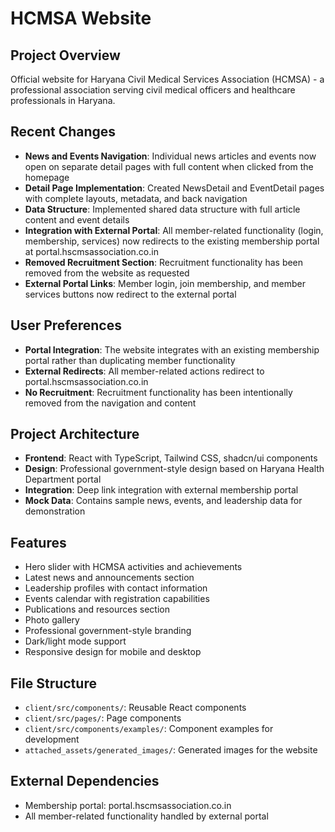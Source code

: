 # HCMSA Website

## Project Overview
Official website for Haryana Civil Medical Services Association (HCMSA) - a professional association serving civil medical officers and healthcare professionals in Haryana.

## Recent Changes
- **News and Events Navigation**: Individual news articles and events now open on separate detail pages with full content when clicked from the homepage
- **Detail Page Implementation**: Created NewsDetail and EventDetail pages with complete layouts, metadata, and back navigation
- **Data Structure**: Implemented shared data structure with full article content and event details
- **Integration with External Portal**: All member-related functionality (login, membership, services) now redirects to the existing membership portal at portal.hscmsassociation.co.in
- **Removed Recruitment Section**: Recruitment functionality has been removed from the website as requested
- **External Portal Links**: Member login, join membership, and member services buttons now redirect to the external portal

## User Preferences
- **Portal Integration**: The website integrates with an existing membership portal rather than duplicating member functionality
- **External Redirects**: All member-related actions redirect to portal.hscmsassociation.co.in
- **No Recruitment**: Recruitment functionality has been intentionally removed from the navigation and content

## Project Architecture
- **Frontend**: React with TypeScript, Tailwind CSS, shadcn/ui components
- **Design**: Professional government-style design based on Haryana Health Department portal
- **Integration**: Deep link integration with external membership portal
- **Mock Data**: Contains sample news, events, and leadership data for demonstration

## Features
- Hero slider with HCMSA activities and achievements
- Latest news and announcements section
- Leadership profiles with contact information
- Events calendar with registration capabilities
- Publications and resources section
- Photo gallery
- Professional government-style branding
- Dark/light mode support
- Responsive design for mobile and desktop

## File Structure
- `client/src/components/`: Reusable React components
- `client/src/pages/`: Page components
- `client/src/components/examples/`: Component examples for development
- `attached_assets/generated_images/`: Generated images for the website

## External Dependencies
- Membership portal: portal.hscmsassociation.co.in
- All member-related functionality handled by external portal